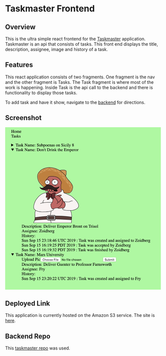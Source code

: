 # Taskmaster Frontend

## Overview

This is the ultra simple react frontend for the [Taskmaster](https://github.com/hotandfresh/taskmaster) application. Taskmaster is an api that consists of tasks. This front end displays the title, description, assignee, image and history of a task.

## Features

This react application consists of two fragments. One fragment is the nav and the other fragment is Tasks. The Task fragment is where most of the work is happening. Inside Task is the api call to the backend and there is functionality to display those tasks.

To add task and have it show, navigate to the [backend](https://github.com/hotandfresh/taskmaster) for directions.

## Screenshot

![home page](task.png)

## Deployed Link

This application is currently hosted on the Amazon S3 service. The site is [here](http://alltasks.s3-website-us-west-2.amazonaws.com/).

## Backend Repo

This [taskmaster repo](https://github.com/hotandfresh/taskmaster) was used.
